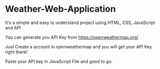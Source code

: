 # Weather-Web-Application
It's a simple and easy to understand project using HTML, CSS, JavaScript and API

You can generate you API Key from https://openweathermap.org/

Just Create a account in openweathermap and you will get your API Key right there!

Paste your API key in JavaScript File and good to go.

